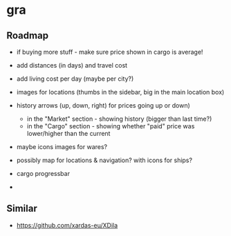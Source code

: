 # gra




## Roadmap
- if buying more stuff - make sure price shown in cargo is average!
- add distances (in days) and travel cost
- add living cost per day (maybe per city?)



- images for locations (thumbs in the sidebar, big in the main location box)
- history arrows (up, down, right) for prices going up or down)
	- in the "Market" section - showing history (bigger than last time?)
	- in the "Cargo" section - showing whether "paid" price was lower/higher than the current
- maybe icons images for wares?
- possibly map for locations & navigation? with icons for ships?
- cargo progressbar
-


## Similar
- https://github.com/xardas-eu/XDila
